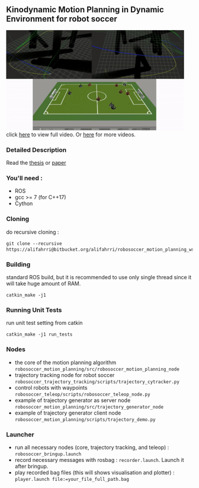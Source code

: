 ## Kinodynamic Motion Planning in Dynamic Environment for robot soccer
![gif](demo_short2.gif)  
click [here](https://youtu.be/jYTKOSrrcoY) to view full video. Or [here](https://www.youtube.com/playlist?list=PL2Kn-ntDzDZsU3pb30TBWnRmIcATtSVu8) for more videos.  

### Detailed Description
Read the [thesis](https://bitbucket.org/alifahrri/bachelor-thesis/src/master/build/thesis.pdf) or [paper](https://bitbucket.org/alifahrri/bachelor-thesis/src/master/build/paper.pdf)  

### You'll need :
- ROS
- gcc >= 7 (for C++17)
- Cython

### Cloning  
do recursive cloning :   
```
git clone --recursive https://alifahrri@bitbucket.org/alifahrri/robosoccer_motion_planning_ws.git
```

### Building 
standard ROS build, but it is recommended to use only single thread since it will take huge amount of RAM.  
```
catkin_make -j1
```

### Running Unit Tests
run unit test setting from catkin
```
catkin_make -j1 run_tests
```

### Nodes
* the core of the motion planning algorithm `robosoccer_motion_planning/src/robosoccer_motion_planning_node`
* trajectory tracking node for robot soccer `robosoccer_trajectory_tracking/scripts/trajectory_cytracker.py` 
* control robots with waypoints `robosoccer_teleop/scripts/robosoccer_teleop_node.py`
* example of trajectory generator as server node `robosoccer_motion_planning/src/trajectory_generator_node`
* example of trajectory generator client node `robosoccer_motion_planning/scripts/trajectory_demo.py`
   
### Launcher
* run all necessary nodes (core, trajectory tracking, and teleop) : `robosoccer_bringup.launch`   
* record necessary messages with rosbag : `recorder.launch`. Launch it after bringup.
* play recorded bag files (this will shows visualisation and plotter) : `player.launch file:=your_file_full_path.bag`
